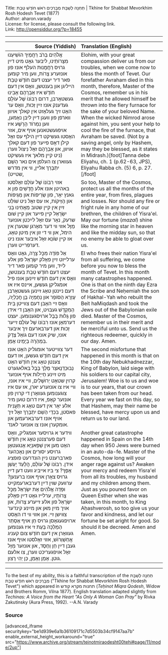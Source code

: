 <html>
<head></head>
<body>
Title: תְּחִנָה לְשַׁבָּת מְבָרְכִים רֹאשׁ חוֹדֶשׁ טֵבֵת | Tkhine for Shabbat Mevorkhim Rosh Ḥodesh Tevet (1877)<br />
Author: aharon.varady<br />
License: for license, please consult the following link.<br />
Link: <a href="http://opensiddur.org/?p=18455">http://opensiddur.org/?p=18455</a>
<p />
<hr />

<table style="margin-left: auto;margin-right: auto;" class="draggable">
<thead><tr><th id="x" style="text-align: right;">Source (Yiddish)</th><th style="text-align: left;">Translation (English)</th></tr></thead>
<tbody>
<tr>
<td style="vertical-align:top;" width="46%">
<div class="yiddish"><span lang="he">
אֱלֹהִים בְּרֹב רַחֲמֶיךָ הוֹשִׁיעֵנוּ מִצָּרוֹתֵינוּ, ליבּער גאָט מיט דײַן גרױס רַחֲמָנוּת העלף אונז פון אונזערע צָרוֹת, ווען מיר קומען פאר דיר יעצט דעם חוֹדֶשׁ טֵבֵת הײליגן און בענטשן, װאָס אין דעם חוֹדֶשׁ איז אַבְרָהָם אָבִינוּ געשטאָרבּן, דרום  רִבּוֹנוֹ שֶׁל עוֹלָם געדענק אונז זײַן זְכוּת, װאָס ער האָט זיך געלאָזט אין קאלך אױװן װארפן פון וועגן דײַן ליבּן נאָמען, װען נִמְרוֹד הָרָשָׁע איז אױפגעשטאנען אױף אים, אזוי האָסטו געשיקט דײַן הילף עס זאָל קילן דאָס פײַער פון דעם קאלך אױװן, און אַבְרָהָם זאָל נִיצּוֹל װערן (ניט קײן מלאך איז געשיקט געװארן צו העלפן אים נאר הַשֵׁם יִתְבָּרֵךְ אלײן, װי אין מדרש שטײט), 
</span></div>
</td>
 
<td style="vertical-align:top;" width="53%">
<div class="english">
Elohim, with your great compassion deliver us from our troubles, when we come now to bless the month of Tevet. Our forefather Avraham died in this month, therefore, Master of the Cosmos, remember us in his merit that he allowed himself be thrown into the fiery furnace for the sake of your beloved Name. When the wicked Nimrod arose against him, you sent your help to cool the fire of the furnace, that Avraham be saved. (Not by a saving angel, only by Hashem, may they be blessed, as it states in Midrash.)[foot]Tanna debe Eliyahu, ch. 1 (p.62-63, JPS), Eliyahu Rabba ch. (5) 6, p. 27.[/foot]
</div></td>
</tr>


<tr>
<td style="vertical-align:top;" width="46%">
<div class="yiddish"><span lang="he">
אזוי רִבּוֹנוֹ שֶׁל עוֹלָם זאָלסטו בּאהיטן אונז אלע חֲדָשִׁים פון א גאנץ יאָר, פון שְׂרֵיפוֹת און מַגֵּיפוֹת און הֶזֵּיקוֹת, אז עס זאָל ניט שׁוֹלֵט זײַן אין קײן שטובּ מֵאֲחֵינוּ בְּנֵי יִשְׂרָאֵל קײן פײַער און קײן שׁוּם שרעק, נאָר עס זאָל לײַכטן אונזער מַזָּל אזױ װי דער מאָרגן שטערן אין הימל, און װי די זון אין מיטן טאָג, אז קײן שׂוֹנֵא זאָל איבּער אונז ניט דערפרײט װערן.
</span></div>
</td>
 
<td style="vertical-align:top;" width="53%">
<div class="english">
So too, Master of the Cosmos, protect us all the months of the entire year, from fires, plagues and losses. Nor should any fire or fright rule in any home of our brethren, the children of Yisra'el. May our fortune (<em>mazal</em>) shine like the morning star in heaven and like the midday sun, so that no enemy be able to gloat over us.
</div></td>
</tr>


<tr>
<td style="vertical-align:top;" width="46%">
<div class="yiddish"><span lang="he">
אֵל פּוֹדֶה מִכׇּל צָרָה, גאָט װאָס ערלײזט זײַן פאָלק יִשְׂרָאֵל פון אלע לײַד, ווען מיר קומען פאר דיר יעצט דעם חוֹדֶשׁ טֵבֵת בּענטשן, װאָס אין דעם חוֹדֶשׁ זײַנען אונז פיל אומגליקן געשען, אײנס איז אז דעם נײַנטן טאָג זײַנען געשטאָרבּן עֶזְרָא הַסּוֹפֵר און נְחֶמְיָה בֶּן חֲכַלְיָה, װאָס זײ האָבּן דעם צװײטן בֵּית הַמִקְדָשׁ געבּױט, און האָבּן די אידן פון גָלוּת בָּבֶל ארויסגענומען. יעצט דערמאָן אונז רִבּוֹנוֹ שֶׁל עוֹלָם זײער זְכוּת און דערבּארעם זיך איבּער אונז, שיק אונז דעם גוֹאֵל צֶדֶק בִּמְהֵרָה בְיָמֵינו אָמֵן. 
</span></div>
</td>
 
<td style="vertical-align:top;" width="53%">
<div class="english">
El who frees their nation Yisra'el from all suffering, we come before you now to bless the month of Tevet. In this month many catastrophes happened. One is that on the ninth day Ezra the Scribe and Neḥemiah the son of Hakhal-Yah who rebuilt the Beit haMiqdash and took the Jews out of the Babylonian exile died. Master of the Cosmos, remember us in their merit and be merciful unto us. Send us the righteous redeemer, quickly in our day. Amen.
</div></td>
</tr>


<tr>
<td style="vertical-align:top;" width="46%">
<div class="yiddish"><span lang="he">
דער צװײטער אומגליק האָט אונז אין דעם חוֹדֶשׁ געשען, אז דעם צענטן טאָג אין חוֹדֶשׁ האָט נְבוּכַדְנֶאצַר מֶלֶךְ בָּבֶל בּאלאגערט מיט זײַנע חַייָלוֹת אױף אונזער קרױן שטאָט יְרוּשָׁלַיִם, װײ איז אונז, װײ איז צו אונזערע יארן, אז עס איז צוגענומען געװאָרן די קרױן פון אונזער קאָפּ, איז דרום טוּען מיר אלע יאָר אין דעם טאָג א תַּעֲנִית פאסטן, בִּכְדֵי הַשֵׁם יִתְבָּרֵךְ זאָל זיך אױף אונז דערבּארעמען און אומקערן אונז צו אונזער לאנד. 
</span></div>
</td>
 
<td style="vertical-align:top;" width="53%">
<div class="english">
The second misfortune that happened in this month is that on the 10th day Nebukhadnezzar, King of Babylon, laid siege with his soldiers to our capital city, Jerusalem! Woe is to us and woe is to our years, that our crown has been taken from our head. Every year we fast on this day, so that Hashem, may their name be blessed, have mercy upon us and return us to our land. 
</div></td>
</tr>


<tr>
<td style="vertical-align:top;" width="46%">
<div class="yiddish"><span lang="he">
װידער א גרױסער אומגליק, װאָס דעם פערצנטן טאָג אין חוֹדֶשׁ האָט מען אין שְׁפַּאנְיָא אָנגעטאָן גרױסע יִסוּרִים און נאָכהער פארבּרענט נײַן הונדרעט פופציג אידן. רִבּוֹנוֹ שֶׁל עוֹלָם, הֲלָעַד יֶעְשַׁן אָפֶּךָ? צי בּיז אײבּיג װעט דען דײַן גרױס צאָרן אױף אונז בּרענען? ערװעק שױן דײַן דערבּארעמקײַט וּפְדֵה אֱלֹהִים אֶת יִשְׂרָאֵל מִכׇּל צָרוֹתָיו, ערלײז גאָט דײַן פאָלק יִשְׂרָאֵל פון אלע זײערע צָרוֹת, און אױך מײַן מאן און מײַנע קינדער צוּוישן זײ. און אזוי װי דו האָסט ארױפגעגאָסן גרױס חֵן אױף אֶסְתֵּר הַמַלְכָּה בְּעֵת זי איז גענומען געװאָרן אין דעם חוֹדֶשׁ צום קעניג אֲחַשְׁוֵרוֹשׁ, אזוי זאָלסטו אױף אונז געבּן דײַן חֵן וְחֶסֶד, און אונזער מַזָּל זאָל אויפגעריכט װערן, צו אלעם גוטן. אָמֵן וְאָמֵן, כֵּן יְהִי רָצון.
</span></div>
</td>
 
<td style="vertical-align:top;" width="53%">
<div class="english">
Another great catastrophe happened in Spain on the 14th day when 950 Jews were burned in an auto-da-fe. Master of the Cosmos, how long will your anger rage against us? Awaken your mercy and redeem Yisra'el from all its troubles, my husband and my children among them. Just as you poured favor on Queen Esther when she was taken, in this month, to King Aḥashverosh, so too give us your favor and kindness, and let our fortune be set aright for good. So should it be decreed. Amen and Amen.
</div></td>
</tr>
</tbody></table>

<hr />

To the best of my ability, this is a faithful transcription of the תְּחִנָה לְשַׁבָּת מְבָרְכִים רֹאשׁ חוֺדֶשׁ טֵבֵת ("Tkhine for Shabbat Mevorkhim Rosh Ḥodesh Tevet") which appeared in תחנות מקרא קודש (<em>Teḥinot Miqra Qodesh</em>, Widow and Brothers Romm, Vilna 1877). English translation adapted slightly from <em>Techinas: A Voice from the Heart "As Only A Woman Can Pray"</em> by Rivka Zakutinsky (Aura Press, 1992). --A.N. Varady

<h3>Source</h3>

[advanced_iframe securitykey="be1d939e6a1b36109171c7d5503b34cf9147aa7b" enable_external_height_workaround="true" src="https://www.archive.org/stream/teinotmiraodesht00tehi#page/11/mode/2up"]
</body>
</html>
